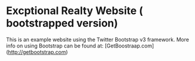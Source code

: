 # Excptional Realty Website ( bootstrapped version)

This is an example website using the Twitter Bootstrap v3 framework.
More info on using Bootstrap can be found at:
[GetBoostraap.com] (http://getbootstrap.com)
